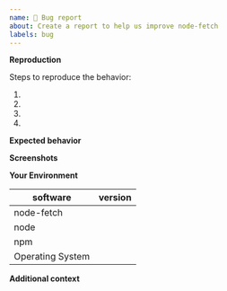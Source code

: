 ```yaml
---
name: 🐞 Bug report
about: Create a report to help us improve node-fetch
labels: bug
---
```


<!--- Provide a clear and concise description of what the bug is. -->

**Reproduction**

Steps to reproduce the behavior:

1.
2.
3.
4.

**Expected behavior**

<!--- If you're suggesting a change/improvement, tell us how it should work -->
<!--- If fetch is behaving incorrectly, please include a link to the spec or documentation that supports that your expected behavior is correct. -->

**Screenshots**

<!--- If applicable, add screenshots to help explain your problem. -->

**Your Environment**

<!--- Include as many relevant details about the environment you experienced the bug in -->

| software         | version |
| ---------------- | ------- |
| node-fetch       |
| node             |
| npm              |
| Operating System |

**Additional context**

<!--- Add any other context about the problem here. -->
